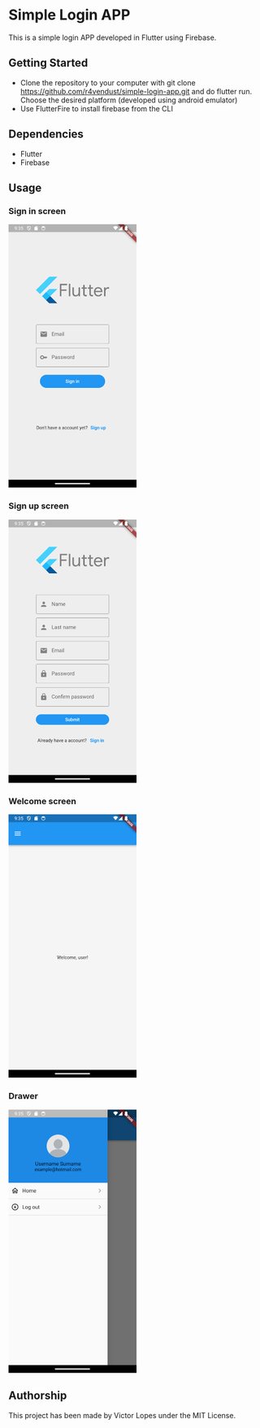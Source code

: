 # Simple Login APP

This is a simple login APP developed in Flutter using Firebase.

## Getting Started

* Clone the repository to your computer with git clone https://github.com/r4vendust/simple-login-app.git and do flutter run. Choose the desired platform (developed using android emulator)
* Use FlutterFire to install firebase from the CLI

## Dependencies
* Flutter
* Firebase

## Usage

### Sign in screen
<img src="/lib/assets/readme/login_screen.png" width="50%">

### Sign up screen
<img src="/lib/assets/readme/register_screen.png" width="50%">

### Welcome screen
<img src="/lib/assets/readme/home_screen.png" width="50%">

### Drawer
<img src="/lib/assets/readme/drawer.png" width="50%">

## Authorship
This project has been made by Victor Lopes under the MIT License.